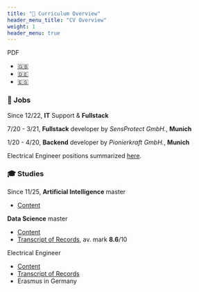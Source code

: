 ```yaml
---
title: "🚀 Curriculum Overview"
header_menu_title: "CV Overview"
weight: 1
header_menu: true
---
```


PDF
- [🇬🇧](https://github.com/juanMarinero/CV/blob/master/CV_Marinero_EN.pdf)
- [🇩🇪](https://github.com/juanMarinero/CV/blob/master/CV_Marinero_DE.pdf)
- [🇪🇸](https://github.com/juanMarinero/CV/blob/master/CV_Marinero_ESP.pdf)

### 💼 Jobs

Since 12/22,  **IT** Support & **Fullstack**

7/20 - 3/21, **Fullstack** developer by *SensProtect GmbH.*, **Munich**

1/20 - 4/20, **Backend** developer by *Pionierkraft GmbH.*, **Munich**

Electrical Engineer positions summarized [here](#-electrical-engineer).

### 🎓 Studies

Since 11/25, **Artificial Intelligence** master
- [Content](https://www-unir-net.translate.goog/ingenieria/master-inteligencia-artificial/?_x_tr_sl=auto&_x_tr_tl=en&_x_tr_hl=es&_x_tr_pto=wapp)

**Data Science** master
- [Content](https://www-uoc-edu.translate.goog/es/estudios/masters/master-universitario-data-science?_x_tr_sl=auto&_x_tr_tl=en&_x_tr_hl=es&_x_tr_pto=wapp)
- [Transcript of Records](https://github.com/juanMarinero/CV/blob/master/UOC_ENG_certificate_doc_id_583261_idx_86997.pdf), av. mark **8.6**/10

Electrical Engineer
- [Content](https://www.uva.es/export/sites/uva/2.estudios/2.03.grados/2.02.01.oferta/estudio/e5add5e9-72fd-11ec-ae63-00505682371a/)
- [Transcript of Records](https://github.com/juanMarinero/CV/blob/master/TranscriptOfRecordsEngineers_degree.pdf)
- Erasmus in Germany
